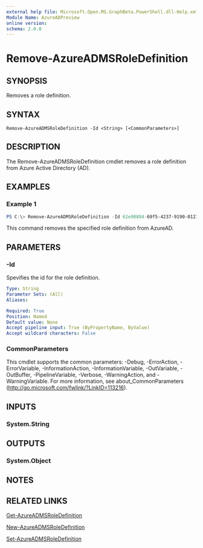 ```yaml
---
external help file: Microsoft.Open.MS.GraphBeta.PowerShell.dll-Help.xml
Module Name: AzureADPreview
online version:
schema: 2.0.0
---
```


# Remove-AzureADMSRoleDefinition

## SYNOPSIS
Removes a role definition.

## SYNTAX

```
Remove-AzureADMSRoleDefinition -Id <String> [<CommonParameters>]
```

## DESCRIPTION
The Remove-AzureADMSRoleDefinition cmdlet removes a role definition from Azure Active Directory (AD).

## EXAMPLES

### Example 1
```powershell
PS C:\> Remove-AzureADMSRoleDefinition -Id 62e90894-69f5-4237-9190-012177145e10
```

This command removes the specified role definition from AzureAD.

## PARAMETERS

### -Id
Spevifies the id for the role definition.

```yaml
Type: String
Parameter Sets: (All)
Aliases:

Required: True
Position: Named
Default value: None
Accept pipeline input: True (ByPropertyName, ByValue)
Accept wildcard characters: False
```

### CommonParameters
This cmdlet supports the common parameters: -Debug, -ErrorAction, -ErrorVariable, -InformationAction, -InformationVariable, -OutVariable, -OutBuffer, -PipelineVariable, -Verbose, -WarningAction, and -WarningVariable.
For more information, see about_CommonParameters (http://go.microsoft.com/fwlink/?LinkID=113216).

## INPUTS

### System.String


## OUTPUTS

### System.Object

## NOTES

## RELATED LINKS
[Get-AzureADMSRoleDefinition]()

[New-AzureADMSRoleDefinition]()

[Set-AzureADMSRoleDefinition]()